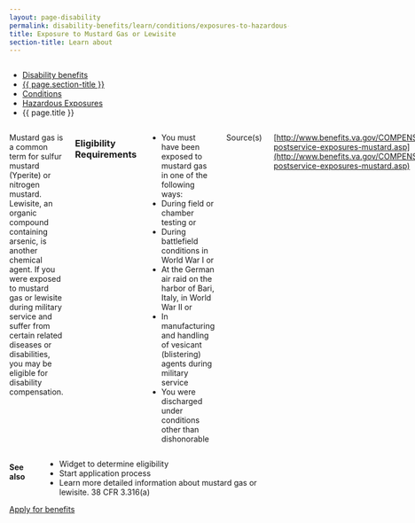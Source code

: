 ```yaml
---
layout: page-disability
permalink: disability-benefits/learn/conditions/exposures-to-hazardous-materials/mustard-gas/index.html
title: Exposure to Mustard Gas or Lewisite
section-title: Learn about
---
```


<div class="splash" markdown="0">
<div class="row" markdown="0">
<div class="small-12 columns" markdown="0">

<ul class="breadcrumbs" role="menubar" aria-label="Primary">
<li class="parent"><a href="{{ site.url }}/disability-benefits/">Disability benefits</a></li>
<li class="parent"><a href="{{ site.url }}/disability-benefits/learn/">{{ page.section-title }}</a></li>
<li class="parent"><a href="{{ site.url }}/disability-benefits/learn/conditions/">Conditions</a></li>
<li class="parent"><a href="{{ site.url }}/disability-benefits/learn/conditions/exposures-to-hazardous-materials/">Hazardous Exposures</a></li>
<li class="active">{{ page.title }}</li>
</ul>

</div>
</div>
</div>

<div class="main" role="main" markdown="0">
<div class="section one" markdown="0">
<div class="primary" markdown="0">
<div class="row" markdown="0">
<div class="small-12 columns" markdown="1">

Mustard gas is a common term for sulfur mustard (Yperite) or nitrogen mustard. Lewisite, an organic compound containing arsenic, is another chemical agent. If you were exposed to mustard gas or lewisite during military service and suffer from certain related diseases or disabilities, you may be eligible for disability compensation.  

### Eligibility Requirements

- You must have been exposed to mustard gas in one of the following ways:
- During field or chamber testing or
- During battlefield conditions in World War I or
- At the German air raid on the harbor of Bari, Italy, in World War II or
- In manufacturing and handling of vesicant (blistering) agents during military service
- You were discharged under conditions other than dishonorable

Source(s)

[http://www.benefits.va.gov/COMPENSATION/claims-postservice-exposures-mustard.asp](http://www.benefits.va.gov/COMPENSATION/claims-postservice-exposures-mustard.asp)

</div>
</div>
</div>
</div>

<div class="section secondary" markdown="0">
<div class="row" markdown="0">
<div class="small-12 columns" markdown="1">

#### See also

- Widget to determine eligibility
- Start application process
- Learn more detailed information about mustard gas or lewisite. 38 CFR 3.316(a)



</div>
</div>
</div>

<div class="section two" markdown="0">
<div class="action" markdown="0">
<div class="row" markdown="0">
<div class="small-12 medium-10 medium-centered columns" markdown="0">
<a class="button start" href="#">Apply for benefits</a>
</div>
</div>
</div>
</div>

</div>

</div>
